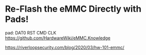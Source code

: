 # Re-Flash the eMMC Directly with Pads!
pad: DAT0 RST CMD CLK
https://github.com/HardwareWiki/eMMC.Knowledge

https://riverloopsecurity.com/blog/2020/03/hw-101-emmc/
